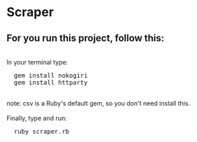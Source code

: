 # Scraper
## For you run this project, follow this:
<br>
In your terminal type: <br>
<pre>
  gem install nokogiri
  gem install httparty 
</pre>
<br>
note: csv is a Ruby's default gem, so you don't need install this.<br>
<br>
Finally, type and run: <br>
<pre>
  ruby scraper.rb 
</pre>
